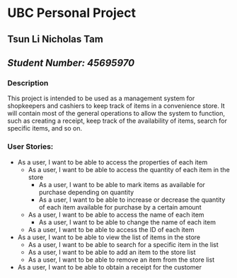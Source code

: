 # **UBC Personal Project**

## Tsun Li Nicholas Tam
## *Student Number: 45695970*

### Description
This project is intended to be used as a management system for shopkeepers and cashiers to keep track of items in a 
convenience store. It will contain most of the general operations to allow the system to function, such as creating a 
receipt, keep track of the availability of items, search for specific items, and so on.

### User Stories:
- As a user, I want to be able to access the properties of each item
    - As a user, I want to be able to access the quantity of each item in the store
        - As a user, I want to be able to mark items as available for purchase depending on quantity
        - As a user, I want to be able to increase or decrease the quantity of each item available for purchase by a 
certain amount
    - As a user, I want to be able to access the name of each item
      - As a user, I want to be able to change the name of each item
    - As a user, I want to be able to access the ID of each item
- As a user, I want to be able to view the list of items in the store
  - As a user, I want to be able to search for a specific item in the list
  - As a user, I want to be able to add an item to the store list
  - As a user, I want to be able to remove an item from the store list
- As a user, I want to be able to obtain a receipt for the customer